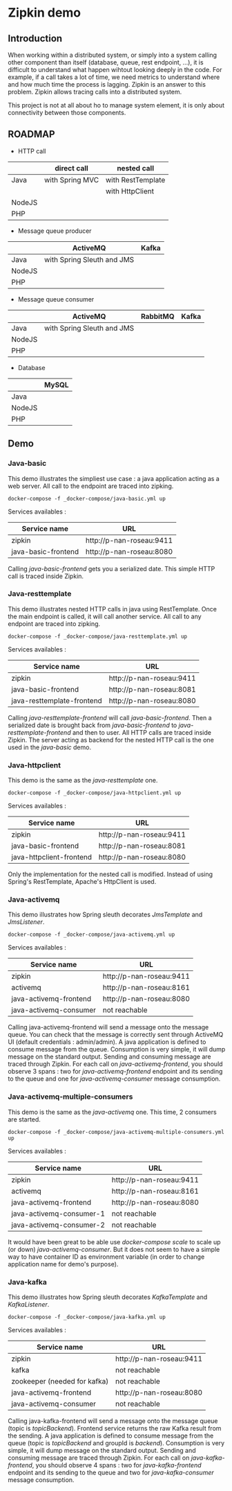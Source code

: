 # Zipkin demo

## Introduction

When working within a distributed system, or simply into a system calling other component than itself (database, queue, rest endpoint, ...), it is difficult to understand what happen wihtout looking deeply in the code.
For example, if a call takes a lot of time, we need metrics to understand where and how much time the process is lagging.
Zipkin is an answer to this problem.
Zipkin allows tracing calls into a distributed system.

This project is not at all about ho to manage system element, it is only about connectivity between those components.

## ROADMAP

- HTTP call

|        | direct call     | nested call       |
| ------ | --------------- | ----------------- |
| Java   | with Spring MVC | with RestTemplate |
|        |                 | with HttpClient   |
| NodeJS |                 |                   |
| PHP    |                 |                   |

- Message queue producer

|        | ActiveMQ                   | Kafka |
| ------ | -------------------------- | ----- |
| Java   | with Spring Sleuth and JMS |       |
| NodeJS |                            |       |
| PHP    |                            |       |

- Message queue consumer

|        | ActiveMQ                   | RabbitMQ | Kafka |
| ------ | -------------------------- | -------- | ----- |
| Java   | with Spring Sleuth and JMS |          |       |
| NodeJS |                            |          |       |
| PHP    |                            |          |       |

- Database

|        | MySQL |
| ------ | ----- |
| Java   |       |
| NodeJS |       |
| PHP    |       |

## Demo

### Java-basic

This demo illustrates the simpliest use case : a java application acting as a web server.
All call to the endpoint are traced into zipking.

```shell
docker-compose -f _docker-compose/java-basic.yml up
```

Services availables :

| Service name        | URL                      |
| ------------------- | ------------------------ |
| zipkin              | http://p-nan-roseau:9411 |
| java-basic-frontend | http://p-nan-roseau:8080 |

Calling _java-basic-frontend_ gets you a serialized date.
This simple HTTP call is traced inside Zipkin.

### Java-resttemplate

This demo illustrates nested HTTP calls in java using RestTemplate.
Once the main endpoint is called, it will call another service.
All call to any endpoint are traced into zipking.

```shell
docker-compose -f _docker-compose/java-resttemplate.yml up
```

Services availables :

| Service name               | URL                      |
| -------------------------- | ------------------------ |
| zipkin                     | http://p-nan-roseau:9411 |
| java-basic-frontend        | http://p-nan-roseau:8081 |
| java-resttemplate-frontend | http://p-nan-roseau:8080 |

Calling _java-resttemplate-frontend_ will call _java-basic-frontend_.
Then a serialized date is brought back from _java-basic-frontend_ to _java-resttemplate-frontend_ and then to user.
All HTTP calls are traced inside Zipkin.
The server acting as backend for the nested HTTP call is the one used in the _java-basic_ demo.

### Java-httpclient

This demo is the same as the _java-resttemplate_ one.

```shell
docker-compose -f _docker-compose/java-httpclient.yml up
```

Services availables :

| Service name             | URL                      |
| ------------------------ | ------------------------ |
| zipkin                   | http://p-nan-roseau:9411 |
| java-basic-frontend      | http://p-nan-roseau:8081 |
| java-httpclient-frontend | http://p-nan-roseau:8080 |

Only the implementation for the nested call is modified.
Instead of using Spring's RestTemplate, Apache's HttpClient is used.

### Java-activemq

This demo illustrates how Spring sleuth decorates _JmsTemplate_ and _JmsListener_.

```shell
docker-compose -f _docker-compose/java-activemq.yml up
```

Services availables :

| Service name           | URL                      |
| ---------------------- | ------------------------ |
| zipkin                 | http://p-nan-roseau:9411 |
| activemq               | http://p-nan-roseau:8161 |
| java-activemq-frontend | http://p-nan-roseau:8080 |
| java-activemq-consumer | not reachable            |

Calling java-activemq-frontend will send a message onto the message queue.
You can check that the message is correctly sent through ActiveMQ UI (default credentials : admin/admin).
A java application is defined to consume message from the queue.
Consumption is very simple, it will dump message on the standard output.
Sending and consuming message are traced through Zipkin.
For each call on _java-activemq-frontend_, you should observe 3 spans : two for _java-activemq-frontend_ endpoint and its sending to the queue and one for _java-activemq-consumer_ message consumption.

### Java-activemq-multiple-consumers

This demo is the same as the _java-activemq_ one.
This time, 2 consumers are started.

```shell
docker-compose -f _docker-compose/java-activemq-multiple-consumers.yml up
```

Services availables :

| Service name             | URL                      |
| ------------------------ | ------------------------ |
| zipkin                   | http://p-nan-roseau:9411 |
| activemq                 | http://p-nan-roseau:8161 |
| java-activemq-frontend   | http://p-nan-roseau:8080 |
| java-activemq-consumer-1 | not reachable            |
| java-activemq-consumer-2 | not reachable            |

It would have been great to be able use _docker-compose scale_ to scale up (or down) _java-activemq-consumer_.
But it does not seem to have a simple way to have container ID as environment variable (in order to change application name for demo's purpose).

### Java-kafka

This demo illustrates how Spring sleuth decorates _KafkaTemplate_ and _KafkaListener_.

```shell
docker-compose -f _docker-compose/java-kafka.yml up
```

Services availables :

| Service name                 | URL                      |
| ---------------------------- | ------------------------ |
| zipkin                       | http://p-nan-roseau:9411 |
| kafka                        | not reachable            |
| zookeeper (needed for kafka) | not reachable            |
| java-activemq-frontend       | http://p-nan-roseau:8080 |
| java-activemq-consumer       | not reachable            |

Calling java-kafka-frontend will send a message onto the message queue (topic is _topicBackend_).
Frontend service returns the raw Kafka result from the sending.
A java application is defined to consume message from the queue (topic is _topicBackend_ and groupId is _backend_).
Consumption is very simple, it will dump message on the standard output.
Sending and consuming message are traced through Zipkin.
For each call on _java-kafka-frontend_, you should observe 4 spans : two for _java-kafka-frontend_ endpoint and its sending to the queue and two for _java-kafka-consumer_ message consumption.
